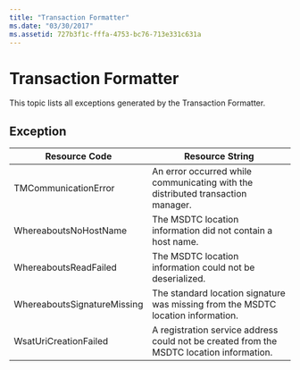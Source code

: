 ```yaml
---
title: "Transaction Formatter"
ms.date: "03/30/2017"
ms.assetid: 727b3f1c-fffa-4753-bc76-713e331c631a
---
```

# Transaction Formatter

This topic lists all exceptions generated by the Transaction Formatter.  
  
## Exception  
  
|Resource Code|Resource String|  
|-------------------|---------------------|  
|TMCommunicationError|An error occurred while communicating with the distributed transaction manager.|  
|WhereaboutsNoHostName|The MSDTC location information did not contain a host name.|  
|WhereaboutsReadFailed|The MSDTC location information could not be deserialized.|  
|WhereaboutsSignatureMissing|The standard location signature was missing from the MSDTC location information.|  
|WsatUriCreationFailed|A registration service address could not be created from the MSDTC location information.|
